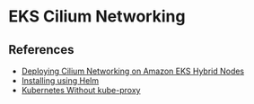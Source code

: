 # EKS Cilium Networking

## References
- [Deploying Cilium Networking on Amazon EKS Hybrid Nodes](https://repost.aws/articles/ARpKAVyUXgSBW1h9GBhh2JKA/deploying-cilium-networking-on-amazon-eks-hybrid-nodes)
- [Installing using Helm](https://docs.cilium.io/en/stable/installation/k8s-install-helm/)
- [Kubernetes Without kube-proxy](https://docs.cilium.io/en/stable/network/kubernetes/kubeproxy-free/)